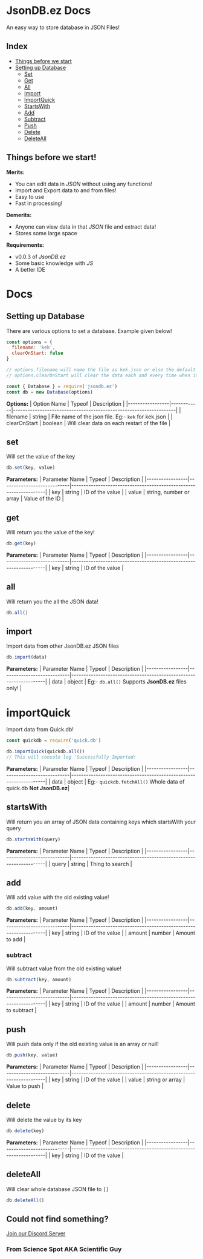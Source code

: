 # JsonDB.ez Docs

An easy way to store database in JSON Files!

## Index
- [Things before we start](https://github.com/Scientific-Guy/jsondb.ez/blob/master/docs.md#things-before-we-start)
- [Setting up Database](https://github.com/Scientific-Guy/jsondb.ez/blob/master/docs.md#setting-up-database)
   - [Set](https://github.com/Scientific-Guy/jsondb.ez/blob/master/docs.md#set)
   - [Get](https://github.com/Scientific-Guy/jsondb.ez/blob/master/docs.md#get)
   - [All](https://github.com/Scientific-Guy/jsondb.ez/blob/master/docs.md#all)
   - [Import](https://github.com/Scientific-Guy/jsondb.ez/blob/master/docs.md#import)
   - [ImportQuick](https://github.com/Scientific-Guy/jsondb.ez/blob/master/docs.md#importquick)
   - [StartsWith](https://github.com/Scientific-Guy/jsondb.ez/blob/master/docs.md#startswith)
   - [Add](https://github.com/Scientific-Guy/jsondb.ez/blob/master/docs.md#add)
   - [Subtract](https://github.com/Scientific-Guy/jsondb.ez/blob/master/docs.md#subtract)
   - [Push](https://github.com/Scientific-Guy/jsondb.ez/blob/master/docs.md#push)
   - [Delete](https://github.com/Scientific-Guy/jsondb.ez/blob/master/docs.md#delete)
   - [DeleteAll](https://github.com/Scientific-Guy/jsondb.ez/blob/master/docs.md#deleteall)

## Things before we start!

**Merits:**
- You can edit data in *JSON* without using any functions!
- Import and Export data to and from files!
- Easy to use
- Fast in processing!

**Demerits:**
- Anyone can view data in that *JSON* file and extract data!
- Stores some large space

**Requirements:**
- v0.0.3 of *JsonDB.ez*
- Some basic knowledge with *JS*
- A better IDE

# Docs

## Setting up Database
There are various options to set a database. Example given below!

```js
const options = {
  filename: 'kek',
  clearOnStart: false
}

// options.filename will name the file as kek.json or else the default will be jsondb.ez
// options.clearOnStart will clear the data each and every time when it restarts file. The default will be false...

const { Database } = require('jsondb.ez')
const db = new Database(options)
```

**Options:**
| Option Name     | Typeof     | Description                                                       |
|-----------------|------------|-------------------------------------------------------------------|
| filename        | string     | File name of the json file. Eg:- `kek` for kek.json               |
| clearOnStart    | boolean    | Will clear data on each restart of the file                       |

## set
Will set the value of the key

```js
db.set(key, value)
```

**Parameters:**
| Parameter Name  | Typeof                     | Description                                                       |
|-----------------|----------------------------|-------------------------------------------------------------------|
| key             | string                     | ID of the value                                                   |
| value           | string, number or array    | Value of the ID                                                   |

## get
Will return you the value of the key!

```js
db.get(key)
```

**Parameters:**
| Parameter Name  | Typeof                     | Description                                                       |
|-----------------|----------------------------|-------------------------------------------------------------------|
| key             | string                     | ID of the value                                                   |

## all
Will return you the all the JSON data!

```js
db.all()
```

## import
Import data from other JsonDB.ez JSON files

```js
db.import(data)
```

**Parameters:**
| Parameter Name  | Typeof                     | Description                                                       |
|-----------------|----------------------------|-------------------------------------------------------------------|
| data            | object                     | Eg:- ``db.all()`` Supports **JsonDB.ez** files only!              |

# importQuick
Import data from Quick.db!

```js
const quickdb = require('quick.db')

db.importQuick(quickdb.all())
// This will console log 'Successfully Imported!
```

**Parameters:**
| Parameter Name  | Typeof                     | Description                                                       |
|-----------------|----------------------------|-------------------------------------------------------------------|
| data            | object                     | Eg:- ``quickdb.fetchAll()`` Whole data of quick.db **Not JsonDB.ez**|

## startsWith
Will return you an array of JSON data containing keys which startsWith your query

```js
db.startsWith(query)
```

**Parameters:**
| Parameter Name  | Typeof                     | Description                                                       |
|-----------------|----------------------------|-------------------------------------------------------------------|
| query           | string                     | Thing to search                                                   |

## add
Will add value with the old existing value!

```js
db.add(key, amount)
```

**Parameters:**
| Parameter Name  | Typeof                     | Description                                                       |
|-----------------|----------------------------|-------------------------------------------------------------------|
| key             | string                     | ID of the value                                                   |
| amount          | number                     | Amount to add                                                     |

### subtract
Will subtract value from the old existing value!

```js
db.subtract(key, amount)
```

**Parameters:**
| Parameter Name  | Typeof                     | Description                                                       |
|-----------------|----------------------------|-------------------------------------------------------------------|
| key             | string                     | ID of the value                                                   |
| amount          | number                     | Amount to subtract                                                |

## push
Will push data only if the old existing value is an array or null!

```js
db.push(key, value)
```

**Parameters:**
| Parameter Name  | Typeof                     | Description                                                       |
|-----------------|----------------------------|-------------------------------------------------------------------|
| key             | string                     | ID of the value                                                   |
| value           | string or array            | Value to push                                                     |

## delete
Will delete the value by its key

```js
db.delete(key)
```

**Parameters:**
| Parameter Name  | Typeof                     | Description                                                       |
|-----------------|----------------------------|-------------------------------------------------------------------|
| key             | string                     | ID of the value                                                   |

## deleteAll
Will clear whole database JSON file to ``[]``

```js
db.deleteAll()
```

## Could not find something?
[Join our Discord Server](https://discord.gg/FrduEZd)
###  From Science Spot AKA Scientific Guy
